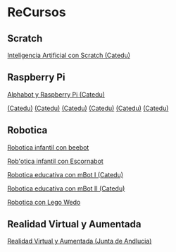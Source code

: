 # ReCursos

## Scratch

[Inteligencia Artificial con Scratch (Catedu)](https://moodle.catedu.es/course/view.php?id=476)


## Raspberry Pi

[Alphabot y Raspberry Pi  (Catedu)](https://moodle.catedu.es/course/view.php?id=252)

[ (Catedu)]()
[ (Catedu)]()
[ (Catedu)]()
[ (Catedu)]()
[ (Catedu)]()
[ (Catedu)]()
## Robotica

[Robotica infantil con beebot](https://catedu.gitbooks.io/robotica-en-infantil-con-bee-bot/content/)

[Rob'otica infantil con Escornabot](https://catedu.gitbooks.io/escornabots/content/)

[Robotica educativa con mBot I (Catedu)](https://catedu.gitbooks.io/robotica-educativa-con-mbot-ii/content/)

[Robotica educativa con mBot II (Catedu)](https://catedu.gitbooks.io/robotica-educativa-con-mbot-ii/content/)

[Robotica con Lego Wedo](https://catedu.gitbooks.io/ensena-pensamiento-computacional-con-lego-wedo/content/)

## Realidad Virtual y Aumentada

[Realidad Virtual y Aumentada (Junta de Andlucia) ](https://educacionadistancia.juntadeandalucia.es/profesorado/autoformacion/course/view.php?id=150&section=6)

